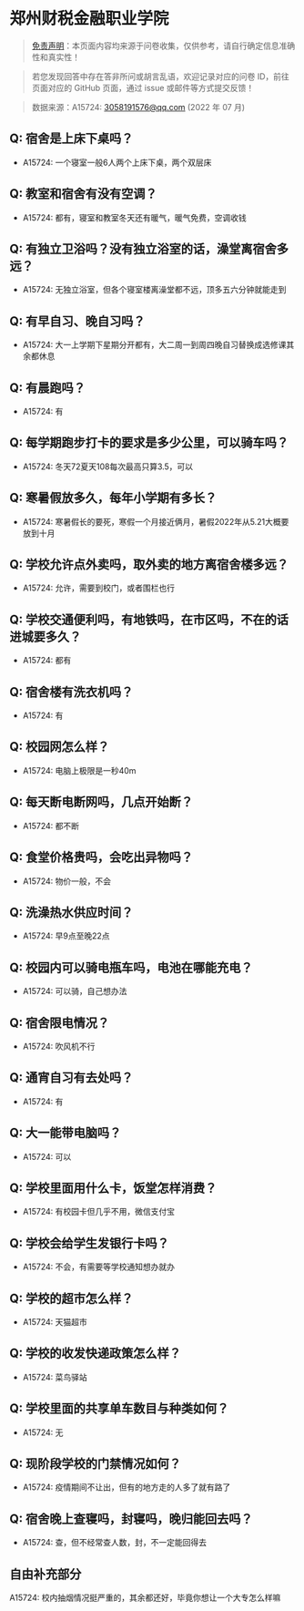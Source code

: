 # 郑州财税金融职业学院

> [免责声明](https://colleges.chat/#_3)：本页面内容均来源于问卷收集，仅供参考，请自行确定信息准确性和真实性！

> 若您发现回答中存在答非所问或胡言乱语，欢迎记录对应的问卷 ID，前往页面对应的 GitHub 页面，通过 issue 或邮件等方式提交反馈！

> 数据来源：A15724: 3058191576@qq.com (2022 年 07 月)

## Q: 宿舍是上床下桌吗？

- A15724: 一个寝室一般6人两个上床下桌，两个双层床

## Q: 教室和宿舍有没有空调？

- A15724: 都有，寝室和教室冬天还有暖气，暖气免费，空调收钱

## Q: 有独立卫浴吗？没有独立浴室的话，澡堂离宿舍多远？

- A15724: 无独立浴室，但各个寝室楼离澡堂都不远，顶多五六分钟就能走到

## Q: 有早自习、晚自习吗？

- A15724: 大一上学期下星期分开都有，大二周一到周四晚自习替换成选修课其余都休息

## Q: 有晨跑吗？

- A15724: 有

## Q: 每学期跑步打卡的要求是多少公里，可以骑车吗？

- A15724: 冬天72夏天108每次最高只算3.5，可以

## Q: 寒暑假放多久，每年小学期有多长？

- A15724: 寒暑假长的要死，寒假一个月接近俩月，暑假2022年从5.21大概要放到十月

## Q: 学校允许点外卖吗，取外卖的地方离宿舍楼多远？

- A15724: 允许，需要到校门，或者围栏也行

## Q: 学校交通便利吗，有地铁吗，在市区吗，不在的话进城要多久？

- A15724: 都有

## Q: 宿舍楼有洗衣机吗？

- A15724: 有

## Q: 校园网怎么样？

- A15724: 电脑上极限是一秒40m

## Q: 每天断电断网吗，几点开始断？

- A15724: 都不断

## Q: 食堂价格贵吗，会吃出异物吗？

- A15724: 物价一般，不会

## Q: 洗澡热水供应时间？

- A15724: 早9点至晚22点

## Q: 校园内可以骑电瓶车吗，电池在哪能充电？

- A15724: 可以骑，自己想办法

## Q: 宿舍限电情况？

- A15724: 吹风机不行

## Q: 通宵自习有去处吗？

- A15724: 有

## Q: 大一能带电脑吗？

- A15724: 可以

## Q: 学校里面用什么卡，饭堂怎样消费？

- A15724: 有校园卡但几乎不用，微信支付宝

## Q: 学校会给学生发银行卡吗？

- A15724: 不会，有需要等学校通知想办就办

## Q: 学校的超市怎么样？

- A15724: 天猫超市

## Q: 学校的收发快递政策怎么样？

- A15724: 菜鸟驿站

## Q: 学校里面的共享单车数目与种类如何？

- A15724: 无

## Q: 现阶段学校的门禁情况如何？

- A15724: 疫情期间不让出，但有的地方走的人多了就有路了

## Q: 宿舍晚上查寝吗，封寝吗，晚归能回去吗？

- A15724: 查，但不经常查人数，封，不一定能回得去

## 自由补充部分

A15724: 校内抽烟情况挺严重的，其余都还好，毕竟你想让一个大专怎么样嘛
